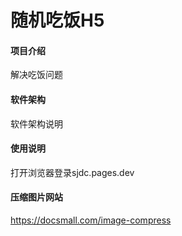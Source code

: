 # 随机吃饭H5

#### 项目介绍
解决吃饭问题

#### 软件架构
软件架构说明
#### 使用说明
打开浏览器登录sjdc.pages.dev
#### 压缩图片网站
https://docsmall.com/image-compress
